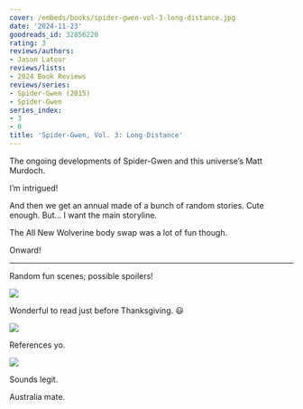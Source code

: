 ```yaml
---
cover: /embeds/books/spider-gwen-vol-3-long-distance.jpg
date: '2024-11-23'
goodreads_id: 32856220
rating: 3
reviews/authors:
- Jason Latour
reviews/lists:
- 2024 Book Reviews
reviews/series:
- Spider-Gwen (2015)
- Spider-Gwen
series_index:
- 3
- 0
title: 'Spider-Gwen, Vol. 3: Long-Distance'
---
```


The ongoing developments of Spider-Gwen and this universe’s Matt Murdoch. 

I’m intrigued!

And then we get an annual made of a bunch of random stories. Cute enough. But… I want the main storyline. 

The All New Wolverine body swap was a lot of fun though. 

Onward!

<!--more-->

- - -



Random fun scenes; possible spoilers!


![](/embeds/books/attachments/spider-gwen-2015-v3-textbundle-1c4567.jpeg)

Wonderful to read just before Thanksgiving. 😃

![](/embeds/books/attachments/spider-gwen-2015-v3-textbundle-2cfa91.jpeg)

References yo. 

![](/embeds/books/attachments/spider-gwen-2015-v3-textbundle-23f333.jpeg)

Sounds legit. 

Australia mate. 


